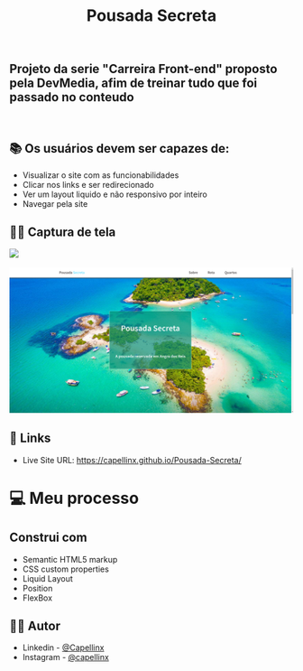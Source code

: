 <h1 align="center">Pousada Secreta </h1>    


<br>
    <h2>Projeto da serie "Carreira Front-end" proposto pela DevMedia, afim de treinar tudo que foi passado no conteudo</h2>


<br>


## 📚 Os usuários devem ser capazes de:

- Visualizar o site com as funcionabilidades
- Clicar nos links e ser redirecionado
- Ver um layout liquido e não responsivo por inteiro
- Navegar pela site



## 🤳🏽 Captura de tela
![](./screenshot.jpg)

<img src="images/../fontes/assets/Captura%20de%20tela%20de%202022-07-25%2001-07-49.png">


## 📲 Links

- Live Site URL: https://capellinx.github.io/Pousada-Secreta/


# 💻 Meu processo

## Construi com

- Semantic HTML5 markup
- CSS custom properties
- Liquid Layout
- Position
- FlexBox

## 🧑🏽 Autor

- Linkedin - [@Capellinx](https://www.linkedin.com/in/lucas-capella-608012202/)
- Instagram - [@capellinx](https://www.instagram.com/capellinx/)
